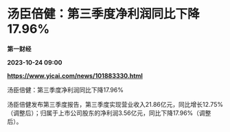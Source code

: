 # 汤臣倍健：第三季度净利润同比下降17.96%
**第一财经**

**2023-10-24 09:00**

**https://www.yicai.com/news/101883330.html**

汤臣倍健：第三季度净利润同比下降17.96%

汤臣倍健发布第三季度报告，第三季度实现营业收入21.86亿元，同比增长12.75%（调整后）；归属于上市公司股东的净利润3.56亿元，同比下降17.96%（调整后）。